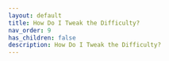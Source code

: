 ```yaml
---
layout: default
title: How Do I Tweak the Difficulty?
nav_order: 9
has_children: false
description: How Do I Tweak the Difficulty?
---
```

